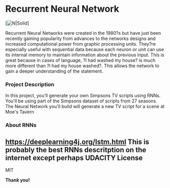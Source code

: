 # Recurrent Neural Network

[![N|Solid](https://s3-ap-south-1.amazonaws.com/av-blog-media/wp-content/uploads/2017/12/06022525/bptt.png)]

Recurrent Neural Networks were created in the 1980?s but have just been recently gaining popularity from advances to the networks designs and increased computational power from graphic processing units. They?re especially useful with sequential data because each neuron or unit can use its internal memory to maintain information about the previous input. This is great because in cases of language, ?I had washed my house? is much more different than ?I had my house washed?. This allows the network to gain a deeper understanding of the statement.

### Project Description

In this project, you'll generate your own Simpsons TV scripts using RNNs. You'll be using part of the Simpsons dataset of scripts from 27 seasons. The Neural Network you'll build will generate a new TV script for a scene at Moe's Tavern







### About RNNs
https://deeplearning4j.org/lstm.html
This is probably the best RNNs descritption on the internet except perhaps UDACITY
License
----

MIT


**Thank you!**

